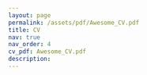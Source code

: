 ```yaml
---
layout: page
permalink: /assets/pdf/Awesome_CV.pdf
title: CV
nav: true
nav_order: 4
cv_pdf: Awesome_CV.pdf
description: 
---
```

